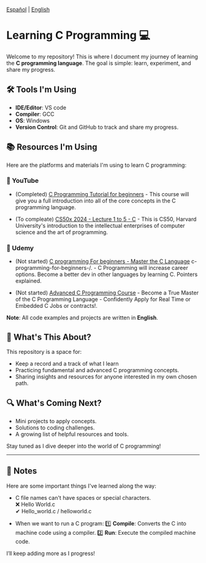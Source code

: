 [Español](README-es.md) | [English](README.md)
# Learning C Programming 💻

Welcome to my repository! This is where I document my journey of learning the **C programming language**. The goal is simple: learn, experiment, and share my progress.

## 🛠️ Tools I'm Using
- **IDE/Editor**: VS code
- **Compiler**: GCC 
- **OS**: Windows
- **Version Control**: Git and GitHub to track and share my progress.

## 📚 Resources I'm Using

Here are the platforms and materials I'm using to learn C programming:

### 🎥 YouTube

- (Completed) [C Programming Tutorial for beginners](https://www.youtube.com/watch?v=KJgsSFOSQv0&ab_channel=freeCodeCamp.org) - This course will give you a full introduction into all of the core concepts in the C programming language.

- (To compleate) [CS50x 2024 - Lecture 1 to 5 - C](https://www.youtube.com/watch?v=cwtpLIWylAw&t=1233s&ab_channel=CS50) - This is CS50, Harvard University's introduction to the intellectual enterprises of computer science and the art of programming.

### 📘 Udemy


- (Not started) [C programming For beginners - Master the C Language](https://www.udemy.com/course/c-programming-for-beginners-/?couponCode=ST18MT12125AROW) c-programming-for-beginners-/. - C Programming will increase career options. Become a better dev in other languages by learning C. Pointers explained. 

- (Not started) [Advanced C Programming Course](https://www.udemy.com/course/advanced-c-programming-course/?couponCode=ST18MT12125AROW) - Become a True Master of the C Programming Language - Confidently Apply for Real Time or Embedded C Jobs or contracts!.

**Note**: All code examples and projects are written in **English**.

## 📝 What's This About?
This repository is a space for:
- Keep a record and a track of what I learn
- Practicing fundamental and advanced C programming concepts.
- Sharing insights and resources for anyone interested in my own chosen path.

## 🔍 What's Coming Next?
- Mini projects to apply concepts.
- Solutions to coding challenges.
- A growing list of helpful resources and tools.

Stay tuned as I dive deeper into the world of C programming!

---

## 📝 Notes

Here are some important things I've learned along the way:

- C file names can't have spaces or special characters.  
  ❌ Hello World.c  
  ✔ Hello_world.c / helloworld.c

- When we want to run a C program:
  1️⃣ **Compile**: Converts the C into machine code using a compiler.
  2️⃣ **Run**: Execute the compiled machine code.


I’ll keep adding more as I progress!
